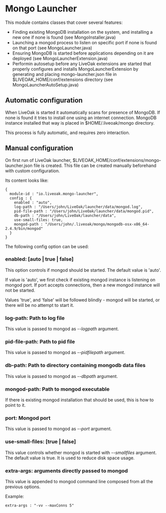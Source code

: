 Mongo Launcher
==============

This module contains classes that cover several features:

 - Finding existing MongoDB installation on the system, and installing a new one if none is found (see MongoInstaller.java)
 - Launching a mongod process to listen on specific port if none is found on that port (see MongoLauncher.java)
 - Ensuring MongoDB is started before applications depending on it are deployed (see MongoLauncherExtension.java)
 - Performin autosetup before any LiveOak extensions are started that properly configures and installs MongoLauncherExtension by
   generating and placing mongo-launcher.json file in $LIVEOAK_HOME/conf/extensions directory (see MongoLauncherAutoSetup.java)


Automatic configuration
-----------------------

When LiveOak is started it automatically scans for presence of MongoDB. If none is found it tries to install one
using an internet connection. MongoDB instance installed that way is placed in $HOME/.liveoak/mongo directory.

This process is fully automatic, and requires zero interaction.


Manual configuration
--------------------

On first run of LiveOak launcher, $LIVEOAK_HOME/conf/extensions/mongo-launcher.json file is created. This file can be created
manually beforehand with custom configuration.

Its content looks like:

    {
      module-id : "io.liveoak.mongo-launcher",
      config : {
        enabled : "auto",
        log-path : "/Users/john/LiveOak/launcher/data/mongod.log",
        pid-file-path : "/Users/john/LiveOak/launcher/data/mongod.pid",
        db-path : "/Users/john/LiveOak/launcher/data",
        use-small-files: true,
        mongod-path : "/Users/john/.liveoak/mongo/mongodb-osx-x86_64-2.4.9/bin/mongod"
      }
    }

The following config option can be used:

### enabled: [auto | true | false]

 This option controls if mongod should be started. The default value is 'auto'.

 If value is 'auto', we first check if existing mongod instance is listening on mongod port. If port accepts connections, then
 a new mongod instance will not be started.

 Values 'true', and 'false' will be followed blindly - mongod will be started, or there will be no attempt to start it.

### log-path: Path to log file

 This value is passed to mongod as *--logpath* argument.

### pid-file-path: Path to pid file

 This value is passed to mongod as *--pidfilepath* argument.

### db-path: Path to directory containing mongodb data files

 This value is passed to mongod as *--dbpath* argument.

### mongod-path: Path to mongod executable

 If there is existing mongod installation that should be used, this is how to point to it.

### port: Mongod port

 This value is passed to mongod as *--port* argument.

### use-small-files: [true | false]

 This value controls whether mongod is started with *--smallfiles* argument. The default value is true.
 It is used to reduce disk space usage.

### extra-args: arguments directly passed to mongod

 This value is appended to mongod command line composed from all the previous options.

 Example:

    extra-args : "-vv --maxConns 5"

